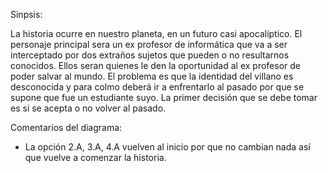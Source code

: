  Sinpsis: 
 
 La historia ocurre en nuestro planeta, en un futuro casi apocalíptico.
 El personaje principal sera un ex profesor de informática que va a ser interceptado por dos 
 extraños sujetos que pueden o no resultarnos conocidos.
 Ellos seran quienes le den la oportunidad al ex profesor de poder salvar al mundo. 
 El problema es que la identidad del villano es desconocida y para colmo deberá ir a 
 enfrentarlo al pasado por que se supone que fue un estudiante suyo.
 La primer decisión que se debe tomar es si se acepta o no volver al pasado.



 Comentarios del diagrama:

 - La opción 2.A, 3.A, 4.A vuelven al inicio por que no cambian nada así que vuelve a comenzar la historia.